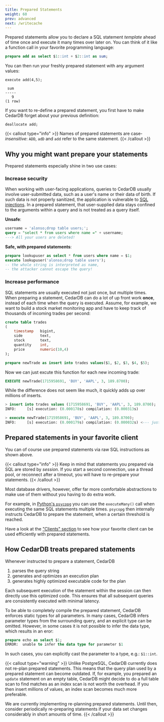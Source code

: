```yaml
---
title: Prepared Statements
weight: 60
prev: advanced
next: /writecache
---
```


Prepared statements allow you to declare a SQL statement *template* ahead of time once and execute it many times over later on.
You can think of it like a function call in your favorite programming language:
```sql
prepare add as select $1::int + $2::int as sum;
```

You can then run your freshly prepared statement with any argument values:
```
execute add(4,5);

 sum
-----
   9
(1 row)
```

If you want to re-define a prepared statement, you first have to make CedarDB forget about your previous definition:
```
deallocate add;
```

{{< callout type="info" >}}
Names of prepared statements are case-*insensitive*: `ADD`, `adD` and `add` refer to the same statement.
{{< /callout >}}



## Why you might want prepare your statements
Prepared statements especially shine in two use cases:

### Increase security
When working with user-facing applications, queries to CedarDB usually involve user-submitted data, such as a user's name or their data of birth.
If such data is not properly sanitized, the application is vulnerable to [SQL injections](https://en.wikipedia.org/wiki/SQL_injection).
In a prepared statement, that user-supplied data stays confined to the arguments within a query and is not treated as a query itself.

**Unsafe**:
```sql
username = 'alonso;drop table users;';
query = "select * from users where name =" + username;
---> All your users are deleted!
```

**Safe, with prepared statements**:
```sql
prepare lookupuser as select * from users where name = $1;
execute lookupuser('alonso;drop table users'); 
-- the whole string is interpreted as name, 
-- the attacker cannot escape the query! 
```

### Increase performance
SQL statements are usually executed not just once, but multiple times.
When preparing a statement, CedarDB can do a lot of up front work **once**, instead of each time when the query is executed.
Assume, for example, we want to build a stock market monitoring app and have to keep track of thousands of incoming trades per second:

```sql
create table trades
(
    timestamp   bigint,
    side        text,
    stock       text,
    quantity    int,
    price       numeric(10,4)
);

prepare newTrade as insert into trades values($1, $2, $3, $4, $5);
```

Now we can just excute this function for each new incoming trade:

```sql
EXECUTE newTrade(1715958691, 'BUY', 'AAPL', 3, 189.8700);
```

While the difference does not seem like much, it quickly adds up over millions of inserts.
```sql
> insert into trades values (1715958691, 'BUY', 'AAPL', 3, 189.8700);
INFO:     [s] execution: (0.000178s) compilation: (0.000313s)

> execute newTrade(1715958691, 'BUY', 'AAPL', 3, 189.8700);
INFO:     [s] execution: (0.000179s) compilation: (0.000032s) <--- just a tenth!
```

## Prepared statements in your favorite client
You can of course use prepared statements via raw SQL instructions as shown above.

{{< callout type="info" >}}
Keep in mind that statements you prepared via SQL are stored by *session*.
If you start a second connection, use a thread pool, or reconnect after a timeout, you will have to re-prepare your statements.
{{< /callout >}}

Most database drivers, however, offer far more comfortable abstractions to make use of them without you having to do extra work.

For example, in [Python's `psycopg`](/docs/clients/python) you can use the `executeMany()` call when executing the same SQL statements multiple times.
`psycopg` then internally instructs CedarDB to prepare the statement, when a certain threshold is reached.

Have a look at the ["Clients" section](/docs/clients) to see how your favorite client can be used efficiently with prepared statements.


## How CedarDB treats prepared statements
Whenever instructed to prepare a statement, CedarDB
1. parses the query string
2. generates and optimizes an execution plan
3. generates highly optimized executable code for the plan

Each subsequent execution of the statement within the session can then directly use this optimized code.
This ensures that all subsequent queries are consistently executed with minimal latency.

To be able to completely compile the prepared statement, CedarDB enforces static types for all parameters.
In many cases, CedarDB infers parameter types from the surrounding query, and an explicit type can be omitted.
However, in some cases it is not possible to infer the data type, which results in an eror:
```sql
prepare echo as select $1;
ERROR:  unable to infer the data type for parameter $1
```

In such cases, you can explicitly cast the parameter to a type, e.g.: `$1::int`.

{{< callout type="warning" >}}
Unlike PostgreSQL, CedarDB currently does not re-plan prepared statements.
This means that the query plan used by a prepared statement can become outdated.
If, for example, you prepared an `update` statement on an empty table, CedarDB might decide to do a full table scan to find matches as an index scan is not worth the overhead.
If you then insert millions of values, an index scan becomes much more preferable.

We are currently implementing re-planning prepared statements. Until then, consider periodically re-preparing statements if your data set changes considerably in short amounts of time.
{{< /callout >}}
